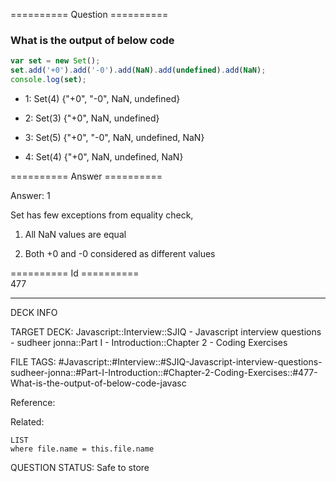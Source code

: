 ========== Question ==========  

### What is the output of below code

```javascript
var set = new Set();
set.add('+0').add('-0').add(NaN).add(undefined).add(NaN);
console.log(set);
```

-   1: Set(4) {"+0", "-0", NaN, undefined}

-   2: Set(3) {"+0", NaN, undefined}

-   3: Set(5) {"+0", "-0", NaN, undefined, NaN}

-   4: Set(4) {"+0", NaN, undefined, NaN}  

========== Answer ==========  

Answer: 1

Set has few exceptions from equality check,

1. All NaN values are equal

2. Both +0 and -0 considered as different values

========== Id ==========  
477

---

DECK INFO

TARGET DECK: Javascript::Interview::SJIQ - Javascript interview questions - sudheer jonna::Part I - Introduction::Chapter 2 - Coding Exercises

FILE TAGS: #Javascript::#Interview::#SJIQ-Javascript-interview-questions-sudheer-jonna::#Part-I-Introduction::#Chapter-2-Coding-Exercises::#477-What-is-the-output-of-below-code-javasc

Reference:

Related:

```dataview
LIST
where file.name = this.file.name
```

QUESTION STATUS: Safe to store
